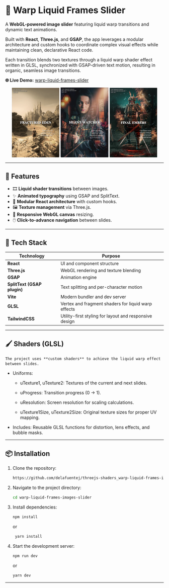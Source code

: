 # 🌌 Warp Liquid Frames Slider

A **WebGL-powered image slider** featuring liquid warp transitions and dynamic text animations.

Built with **React**, **Three.js**, and **GSAP**, the app leverages a modular architecture and custom hooks to coordinate complex visual effects while maintaining clean, declarative React code.

Each transition blends two textures through a liquid warp shader effect written in GLSL, synchronized with GSAP-driven text motion, resulting in organic, seamless image transitions.

**🌐 Live Demo:** [warp-liquid-frames-slider](https://three-js-shaders-warp-liquid-frames.vercel.app/)

<p align="center" width="100%">
<img src="public/images/app/app-1.png" width="30%" />
<img src="public/images/app/app-2.png" width="30%" />
<img src="public/images/app/app-4.png" width="30%" />
</p>

---

## 🚀 Features

- 🎞️ **Liquid shader transitions** between images.
- ✨ **Animated typography** using GSAP and SplitText.
- 🧠 **Modular React architecture** with custom hooks.
- 🖼️ **Texture management** via Three.js.
- 📱 **Responsive WebGL canvas** resizing.
- 🖱️ **Click-to-advance navigation** between slides.

---

## 🧩 Tech Stack

| Technology                  | Purpose                                                |
| --------------------------- | ------------------------------------------------------ |
| **React**                   | UI and component structure                             |
| **Three.js**                | WebGL rendering and texture blending                   |
| **GSAP**                    | Animation engine                                       |
| **SplitText (GSAP plugin)** | Text splitting and per-character motion                |
| **Vite**                    | Modern bundler and dev server                          |
| **GLSL**                    | Vertex and fragment shaders for liquid warp effects    |
| **TailwindCSS**             | Utility-first styling for layout and responsive design |

---

## 🖌️ Shaders (GLSL)

    The project uses **custom shaders** to achieve the liquid warp effect between slides.

- Uniforms:
  - uTexture1, uTexture2: Textures of the current and next slides.

  - uProgress: Transition progress (0 → 1).

  - uResolution: Screen resolution for scaling calculations.

  - uTexture1Size, uTexture2Size: Original texture sizes for proper UV mapping.

- Includes:
  Reusable GLSL functions for distortion, lens effects, and bubble masks.

---

## 📦 Installation

1. Clone the repository:
   ```bash
   https://github.com/delafuentej/threejs-shaders_warp-liquid-frames-images-slider.git
   ```
2. Navigate to the project directory:
   ```bash
   cd warp-liquid-frames-images-slider
   ```
3. Install dependencies:

   ```bash
   npm install
   ```

   or

   ```bash
    yarn install
   ```

4. Start the development server:
   ```bash
   npm run dev
   ```
   or
   ```bash
   yarn dev
   ```

---
